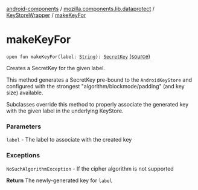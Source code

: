 [android-components](../../index.md) / [mozilla.components.lib.dataprotect](../index.md) / [KeyStoreWrapper](index.md) / [makeKeyFor](./make-key-for.md)

# makeKeyFor

`open fun makeKeyFor(label: `[`String`](https://kotlinlang.org/api/latest/jvm/stdlib/kotlin/-string/index.html)`): `[`SecretKey`](http://docs.oracle.com/javase/7/docs/api/javax/crypto/SecretKey.html) [(source)](https://github.com/mozilla-mobile/android-components/blob/master/components/lib/dataprotect/src/main/java/mozilla/components/lib/dataprotect/Keystore.kt#L87)

Creates a SecretKey for the given label.

This method generates a SecretKey pre-bound to the `AndroidKeyStore` and configured
with the strongest "algorithm/blockmode/padding" (and key size) available.

Subclasses override this method to properly associate the generated key with
the given label in the underlying KeyStore.

### Parameters

`label` - The label to associate with the created key

### Exceptions

`NoSuchAlgorithmException` - If the cipher algorithm is not supported

**Return**
The newly-generated key for `label`

